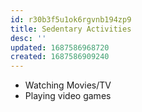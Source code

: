 ```yaml
---
id: r30b3f5u1ok6rgvnb194zp9
title: Sedentary Activities
desc: ''
updated: 1687586968720
created: 1687586909240
---
```


- Watching Movies/TV
- Playing video games